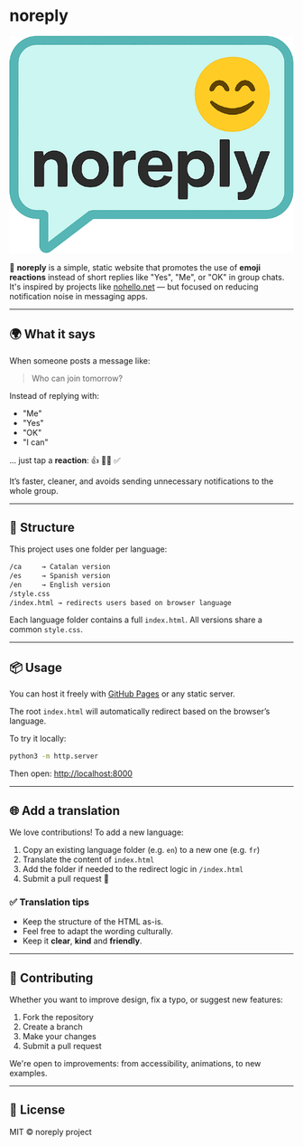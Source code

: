 # noreply

![](logo.png)

💬 **noreply** is a simple, static website that promotes the use of **emoji reactions** instead of short replies like "Yes", "Me", or "OK" in group chats. It's inspired by projects like [nohello.net](https://nohello.net) — but focused on reducing notification noise in messaging apps.

---

## 🌍 What it says

When someone posts a message like:

> Who can join tomorrow?

Instead of replying with:

- "Me"
- "Yes"
- "OK"
- "I can"

... just tap a **reaction**: 👍 🙋‍♀️ ✅

It’s faster, cleaner, and avoids sending unnecessary notifications to the whole group.

---

## 🔧 Structure

This project uses one folder per language:

```
/ca     → Catalan version  
/es     → Spanish version  
/en     → English version  
/style.css  
/index.html → redirects users based on browser language  
```

Each language folder contains a full `index.html`. All versions share a common `style.css`.

---

## 📦 Usage

You can host it freely with [GitHub Pages](https://pages.github.com) or any static server.

The root `index.html` will automatically redirect based on the browser’s language.

To try it locally:

```bash
python3 -m http.server
```

Then open: [http://localhost:8000](http://localhost:8000)

---

## 🌐 Add a translation

We love contributions! To add a new language:

1. Copy an existing language folder (e.g. `en`) to a new one (e.g. `fr`)
2. Translate the content of `index.html`
3. Add the folder if needed to the redirect logic in `/index.html`
4. Submit a pull request 🚀

### ✅ Translation tips

- Keep the structure of the HTML as-is.
- Feel free to adapt the wording culturally.
- Keep it **clear**, **kind** and **friendly**.

---

## 🤝 Contributing

Whether you want to improve design, fix a typo, or suggest new features:

1. Fork the repository
2. Create a branch
3. Make your changes
4. Submit a pull request

We're open to improvements: from accessibility, animations, to new examples.

---

## 📄 License

MIT © noreply project

